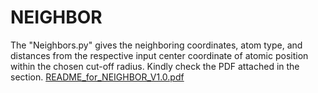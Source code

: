 # NEIGHBOR
The "Neighbors.py" gives the neighboring coordinates, atom type, and distances from the respective input center coordinate of atomic position within the chosen cut-off radius. Kindly check the PDF attached in the section.
[README_for_NEIGHBOR_V1.0.pdf](https://github.com/VinodSarky/NEIGHBOR/files/10376525/README_for_NEIGHBOR_V1.0.pdf)
